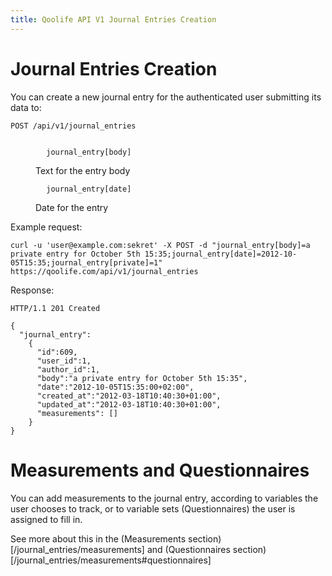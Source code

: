 ```yaml
---
title: Qoolife API V1 Journal Entries Creation
---
```


# Journal Entries Creation

You can create a new journal entry for the authenticated user submitting its data to:

    POST /api/v1/journal_entries

<dl>
	<dt>
	  <code>
	    journal_entry[body]
	  </code>
	  </dt>
	<dd>Text for the entry body</dd>
	<dt>
	  <code>
	    journal_entry[date]
	  </code>
	</dt>
	<dd>Date for the entry</dd>
</dl>

Example request:

    curl -u 'user@example.com:sekret' -X POST -d "journal_entry[body]=a private entry for October 5th 15:35;journal_entry[date]=2012-10-05T15:35;journal_entry[private]=1" https://qoolife.com/api/v1/journal_entries

Response:

    HTTP/1.1 201 Created

    {
      "journal_entry":
        {
          "id":609,
          "user_id":1,
          "author_id":1,
          "body":"a private entry for October 5th 15:35",
          "date":"2012-10-05T15:35:00+02:00",
          "created_at":"2012-03-18T10:40:30+01:00",
          "updated_at":"2012-03-18T10:40:30+01:00",
          "measurements": []
        }
    }

# Measurements and Questionnaires

You can add measurements to the journal entry, according to variables the user chooses to track, or to variable sets (Questionnaires) the user is assigned to fill in.

See more about this in the (Measurements section)[/journal_entries/measurements] and (Questionnaires section)[/journal_entries/measurements#questionnaires]
